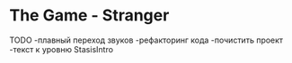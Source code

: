 The Game - Stranger
===================

TODO
-плавный переход звуков
-рефакторинг кода
-почистить проект
-текст к уровню StasisIntro
